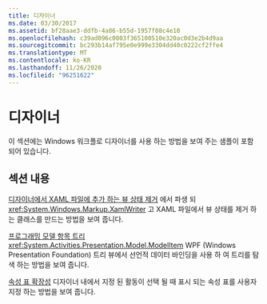 ```yaml
---
title: 디자이너
ms.date: 03/30/2017
ms.assetid: bf28aae3-ddfb-4a86-b55d-1957f08c4e10
ms.openlocfilehash: c39ad096c0003f365100510e320ac0d3e2b4d9aa
ms.sourcegitcommit: bc293b14af795e0e999e3304dd40c0222cf2ffe4
ms.translationtype: MT
ms.contentlocale: ko-KR
ms.lasthandoff: 11/26/2020
ms.locfileid: "96251622"
---
```

# <a name="designer"></a>디자이너

이 섹션에는 Windows 워크플로 디자이너를 사용 하는 방법을 보여 주는 샘플이 포함 되어 있습니다.

## <a name="in-this-section"></a>섹션 내용

 [디자이너에서 XAML 파일에 추가 하는 뷰 상태 제거](removing-the-view-state-the-designer-adds-to-an-xaml-file.md) 에서 파생 되 <xref:System.Windows.Markup.XamlWriter> 고 XAML 파일에서 뷰 상태를 제거 하는 클래스를 만드는 방법을 보여 줍니다.

 [프로그래밍 모델 항목 트리](programming-model-item-tree.md) <xref:System.Activities.Presentation.Model.ModelItem> WPF (Windows Presentation Foundation) 트리 뷰에서 선언적 데이터 바인딩을 사용 하 여 트리를 탐색 하는 방법을 보여 줍니다.

 [속성 표 확장성](property-grid-extensibility.md) 디자이너 내에서 지정 된 활동이 선택 될 때 표시 되는 속성 표를 사용자 지정 하는 방법을 보여 줍니다.

